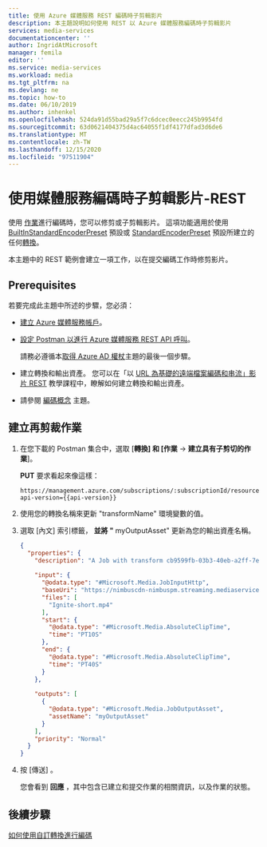 ```yaml
---
title: 使用 Azure 媒體服務 REST 編碼時子剪輯影片
description: 本主題說明如何使用 REST 以 Azure 媒體服務編碼時子剪輯影片
services: media-services
documentationcenter: ''
author: IngridAtMicrosoft
manager: femila
editor: ''
ms.service: media-services
ms.workload: media
ms.tgt_pltfrm: na
ms.devlang: ne
ms.topic: how-to
ms.date: 06/10/2019
ms.author: inhenkel
ms.openlocfilehash: 524da91d55bad29a5f7c6dcec0eecc245b9954fd
ms.sourcegitcommit: 63d0621404375d4ac64055f1df4177dfad3d6de6
ms.translationtype: MT
ms.contentlocale: zh-TW
ms.lasthandoff: 12/15/2020
ms.locfileid: "97511904"
---
```

# <a name="subclip-a-video-when-encoding-with-media-services---rest"></a>使用媒體服務編碼時子剪輯影片-REST

使用 [作業](/rest/api/media/jobs)進行編碼時，您可以修剪或子剪輯影片。 這項功能適用於使用 [BuiltInStandardEncoderPreset](/rest/api/media/transforms/createorupdate#builtinstandardencoderpreset) 預設或 [StandardEncoderPreset](/rest/api/media/transforms/createorupdate#standardencoderpreset) 預設所建立的任何[轉換](/rest/api/media/transforms)。 

本主題中的 REST 範例會建立一項工作，以在提交編碼工作時修剪影片。 

## <a name="prerequisites"></a>Prerequisites

若要完成此主題中所述的步驟，您必須：

- [建立 Azure 媒體服務帳戶](./create-account-howto.md)。
- [設定 Postman 以進行 Azure 媒體服務 REST API 呼叫](media-rest-apis-with-postman.md)。
    
    請務必遵循本[取得 Azure AD 權杖](media-rest-apis-with-postman.md#get-azure-ad-token)主題的最後一個步驟。 
- 建立轉換和輸出資產。 您可以在「以 [URL 為基礎的遠端檔案編碼和串流」影片 REST](stream-files-tutorial-with-rest.md) 教學課程中，瞭解如何建立轉換和輸出資產。
- 請參閱 [編碼概念](encoding-concept.md) 主題。

## <a name="create-a-subclipping-job"></a>建立再剪裁作業

1. 在您下載的 Postman 集合中，選取 [**轉換] 和 [作業**  ->  **建立具有子剪切的作業**]。
    
    **PUT** 要求看起來像這樣：
    
    ```
    https://management.azure.com/subscriptions/:subscriptionId/resourceGroups/:resourceGroupName/providers/Microsoft.Media/mediaServices/:accountName/transforms/:transformName/jobs/:jobName?api-version={{api-version}}
    ```
1. 使用您的轉換名稱來更新 "transformName" 環境變數的值。 
1. 選取 [內文] 索引標籤， **並將 "** myOutputAsset" 更新為您的輸出資產名稱。

    ```json
    {
      "properties": {
        "description": "A Job with transform cb9599fb-03b3-40eb-a2ff-7ea909f53735 and single clip.",
       
        "input": {
          "@odata.type": "#Microsoft.Media.JobInputHttp",
          "baseUri": "https://nimbuscdn-nimbuspm.streaming.mediaservices.windows.net/2b533311-b215-4409-80af-529c3e853622/",
          "files": [
            "Ignite-short.mp4"
          ],
          "start": {
            "@odata.type": "#Microsoft.Media.AbsoluteClipTime",
            "time": "PT10S"
          },
          "end": {
            "@odata.type": "#Microsoft.Media.AbsoluteClipTime",
            "time": "PT40S"
          }
        },
      
        "outputs": [
          {
            "@odata.type": "#Microsoft.Media.JobOutputAsset",
            "assetName": "myOutputAsset"
          }
        ],
        "priority": "Normal"
      }
    }
    ```
1. 按 [傳送]  。

    您會看到 **回應** ，其中包含已建立和提交作業的相關資訊，以及作業的狀態。 

## <a name="next-steps"></a>後續步驟

[如何使用自訂轉換進行編碼](custom-preset-rest-howto.md) 
